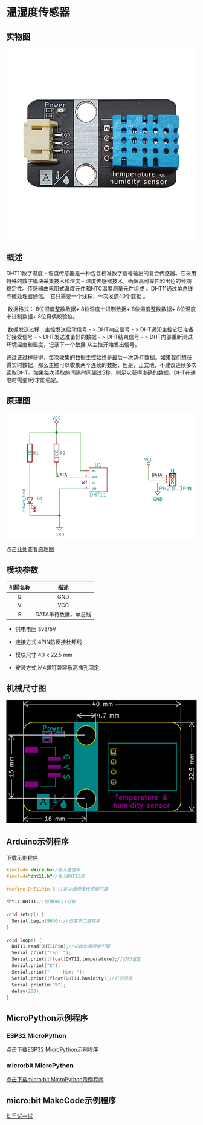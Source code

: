 # 温湿度传感器

## 实物图

![实物图](picture/temperature_humidity_sensor.jpg)

## 概述

DHT11数字温度 - 湿度传感器是一种包含校准数字信号输出的复合传感器。它采用特殊的数字模块采集技术和湿度 - 温度传感器技术，确保高可靠性和出色的长期稳定性。传感器由电阻式湿度元件和NTC温度测量元件组成 。DHT11通过单总线与微处理器通信。 它只需要一个线程，一次发送40个数据  。

​        数据格式：  8位湿度整数数据+ 8位湿度十进制数据+ 8位温度整数数据+ 8位温度十进制数据+ 8位奇偶校验位。

​        数据发送过程：主控发送启动信号 - > DHT响应信号 - > DHT通知主控它已准备好接受信号 - > DHT发送准备好的数据 - > DHT结束信号 - > DHT内部重新测试环境温度和湿度，记录下一个数据 从主控开始发出信号。

​        通过该过程获得，每次收集的数据主控始终是最后一次DHT数据。如果我们想获得实时数据，那么主控可以收集两个连续的数据，但是，正式地，不建议连续多次读取DHT。如果每次读取的间隔时间超过5秒，则足以获得准确的数据。DHT在通电时需要1秒才能稳定。  

## 原理图

![原理图](picture/temperature_humidity_sensor_schematic.png)

[点击此处查看原理图](zh-cn/ph2.0_sensors/sensors/temperature_humidity_sensor/temperature_humidity_sensor_schematic.pdf ':ignore')

## 模块参数

| 引脚名称 |         描述         |
| :------: | :------------------: |
|    G     |         GND          |
|    V     |         VCC          |
|    S     | DATA串行数据，单总线 |

- 供电电压:3v3/5V

- 连接方式:4PIN防反接杜邦线

- 模块尺寸:40 x 22.5 mm

- 安装方式:M4螺钉兼容乐高插孔固定

## 机械尺寸图

![机械尺寸图](picture/temperature_humidity_sensor_assembly.png)

## Arduino示例程序

[下载示例程序](zh-cn/ph2.0_sensors/sensors/temperature_humidity_sensor/temperature_humidity_sensor.zip ':ignore')

```c++
#include <Wire.h>//导入通信库
#include"dht11.h"//导入DHT11库

#define DHT11Pin 3 //定义温湿度传感器引脚

dht11 DHT11;//创建DHT11对象

void setup() {
  Serial.begin(9600);//设置串口波特率
}

void loop() {
  DHT11.read(DHT11Pin);//初始化温湿度引脚
  Serial.print("Tep: ");
  Serial.print((float)DHT11.temperature);//打印温度
  Serial.print("C"); 
  Serial.print("     Hum: ");
  Serial.print((float)DHT11.humidity);//打印湿度
  Serial.println("%");
  delay(200);
}
```

## MicroPython示例程序

### ESP32 MicroPython

[点击下载ESP32 MicroPython示例程序](zh-cn/ph2.0_sensors/sensors/temperature_humidity_sensor/dht11_esp32_micropython.zip ':ignore')

### micro:bit MicroPython

[点击下载micro:bit MicroPython示例程序](zh-cn/ph2.0_sensors/sensors/temperature_humidity_sensor/dht11_microbit_micropython.zip ':ignore')

## micro:bit MakeCode示例程序

<a href="https://makecode.microbit.org/_YiMV02Ksuc73" target="_blank">动手试一试</a>
